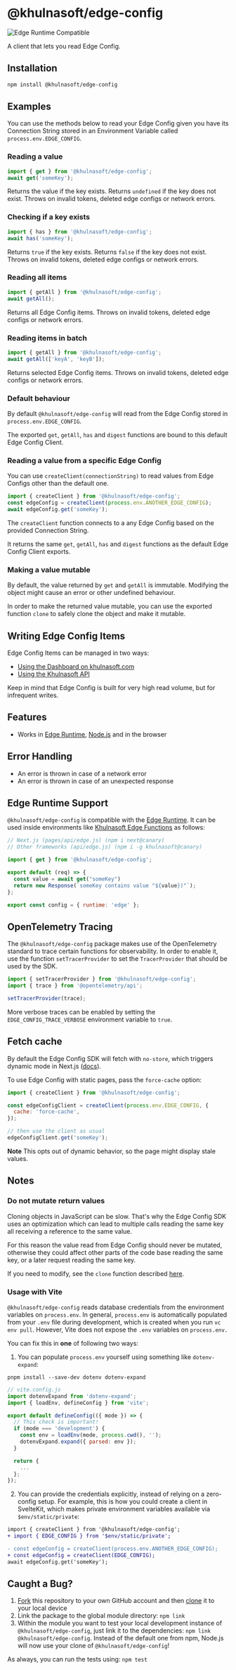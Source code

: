 # @khulnasoft/edge-config

![Edge Runtime Compatible](https://img.shields.io/badge/edge--runtime-%E2%9C%94%20compatible-black)

A client that lets you read Edge Config.

## Installation

```sh
npm install @khulnasoft/edge-config
```

## Examples

You can use the methods below to read your Edge Config given you have its Connection String stored in an Environment Variable called `process.env.EDGE_CONFIG`.

### Reading a value

```js
import { get } from '@khulnasoft/edge-config';
await get('someKey');
```

Returns the value if the key exists.
Returns `undefined` if the key does not exist.
Throws on invalid tokens, deleted edge configs or network errors.

### Checking if a key exists

```js
import { has } from '@khulnasoft/edge-config';
await has('someKey');
```

Returns `true` if the key exists.
Returns `false` if the key does not exist.
Throws on invalid tokens, deleted edge configs or network errors.

### Reading all items

```js
import { getAll } from '@khulnasoft/edge-config';
await getAll();
```

Returns all Edge Config items.
Throws on invalid tokens, deleted edge configs or network errors.

### Reading items in batch

```js
import { getAll } from '@khulnasoft/edge-config';
await getAll(['keyA', 'keyB']);
```

Returns selected Edge Config items.
Throws on invalid tokens, deleted edge configs or network errors.

### Default behaviour

By default `@khulnasoft/edge-config` will read from the Edge Config stored in `process.env.EDGE_CONFIG`.

The exported `get`, `getAll`, `has` and `digest` functions are bound to this default Edge Config Client.

### Reading a value from a specific Edge Config

You can use `createClient(connectionString)` to read values from Edge Configs other than the default one.

```js
import { createClient } from '@khulnasoft/edge-config';
const edgeConfig = createClient(process.env.ANOTHER_EDGE_CONFIG);
await edgeConfig.get('someKey');
```

The `createClient` function connects to a any Edge Config based on the provided Connection String.

It returns the same `get`, `getAll`, `has` and `digest` functions as the default Edge Config Client exports.

### Making a value mutable

By default, the value returned by `get` and `getAll` is immutable. Modifying the object might cause an error or other undefined behaviour.

In order to make the returned value mutable, you can use the exported function `clone` to safely clone the object and make it mutable.

## Writing Edge Config Items

Edge Config Items can be managed in two ways:

- [Using the Dashboard on khulnasoft.com](https://khulnasoft.com/docs/concepts/edge-network/edge-config/edge-config-dashboard#manage-items-in-the-store)
- [Using the Khulnasoft API](https://khulnasoft.com/docs/concepts/edge-network/edge-config/khulnasoft-api#update-your-edge-config)

Keep in mind that Edge Config is built for very high read volume, but for infrequent writes.

## Features

- Works in [Edge Runtime](https://edge-runtime.khulnasoft.sh/), [Node.js](https://nodejs.org) and in the browser

## Error Handling

- An error is thrown in case of a network error
- An error is thrown in case of an unexpected response

## Edge Runtime Support

`@khulnasoft/edge-config` is compatible with the [Edge Runtime](https://edge-runtime.khulnasoft.app/). It can be used inside environments like [Khulnasoft Edge Functions](https://khulnasoft.com/edge) as follows:

```js
// Next.js (pages/api/edge.js) (npm i next@canary)
// Other frameworks (api/edge.js) (npm i -g khulnasoft@canary)

import { get } from '@khulnasoft/edge-config';

export default (req) => {
  const value = await get("someKey")
  return new Response(`someKey contains value "${value})"`);
};

export const config = { runtime: 'edge' };
```

## OpenTelemetry Tracing

The `@khulnasoft/edge-config` package makes use of the OpenTelemetry standard to trace certain functions for observability. In order to enable it, use the function `setTracerProvider` to set the `TracerProvider` that should be used by the SDK.

```js
import { setTracerProvider } from '@khulnasoft/edge-config';
import { trace } from '@opentelemetry/api';

setTracerProvider(trace);
```

More verbose traces can be enabled by setting the `EDGE_CONFIG_TRACE_VERBOSE` environment variable to `true`.

## Fetch cache

By default the Edge Config SDK will fetch with `no-store`, which triggers dynamic mode in Next.js ([docs](https://nextjs.org/docs/app/api-reference/functions/fetch#optionscache)).

To use Edge Config with static pages, pass the `force-cache` option:

```js
import { createClient } from '@khulnasoft/edge-config';

const edgeConfigClient = createClient(process.env.EDGE_CONFIG, {
  cache: 'force-cache',
});

// then use the client as usual
edgeConfigClient.get('someKey');
```

**Note** This opts out of dynamic behavior, so the page might display stale values.

## Notes

### Do not mutate return values

Cloning objects in JavaScript can be slow. That's why the Edge Config SDK uses an optimization which can lead to multiple calls reading the same key all receiving a reference to the same value.

For this reason the value read from Edge Config should never be mutated, otherwise they could affect other parts of the code base reading the same key, or a later request reading the same key.

If you need to modify, see the `clone` function described [here](#do-not-mutate-return-values).

### Usage with Vite

`@khulnasoft/edge-config` reads database credentials from the environment variables on `process.env`. In general, `process.env` is automatically populated from your `.env` file during development, which is created when you run `vc env pull`. However, Vite does not expose the `.env` variables on `process.env.`

You can fix this in **one** of following two ways:

1. You can populate `process.env` yourself using something like `dotenv-expand`:

```shell
pnpm install --save-dev dotenv dotenv-expand
```

```js
// vite.config.js
import dotenvExpand from 'dotenv-expand';
import { loadEnv, defineConfig } from 'vite';

export default defineConfig(({ mode }) => {
  // This check is important!
  if (mode === 'development') {
    const env = loadEnv(mode, process.cwd(), '');
    dotenvExpand.expand({ parsed: env });
  }

  return {
    ...
  };
});
```

2. You can provide the credentials explicitly, instead of relying on a zero-config setup. For example, this is how you could create a client in SvelteKit, which makes private environment variables available via `$env/static/private`:

```diff
import { createClient } from '@khulnasoft/edge-config';
+ import { EDGE_CONFIG } from '$env/static/private';

- const edgeConfig = createClient(process.env.ANOTHER_EDGE_CONFIG);
+ const edgeConfig = createClient(EDGE_CONFIG);
await edgeConfig.get('someKey');
```

## Caught a Bug?

1. [Fork](https://help.github.com/articles/fork-a-repo/) this repository to your own GitHub account and then [clone](https://help.github.com/articles/cloning-a-repository/) it to your local device
2. Link the package to the global module directory: `npm link`
3. Within the module you want to test your local development instance of `@khulnasoft/edge-config`, just link it to the dependencies: `npm link @khulnasoft/edge-config`. Instead of the default one from npm, Node.js will now use your clone of `@khulnasoft/edge-config`!

As always, you can run the tests using: `npm test`
